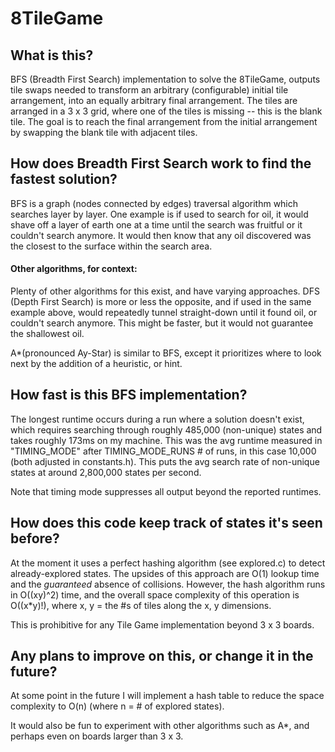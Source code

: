 # 8TileGame

## What is this? 
BFS (Breadth First Search) implementation to solve the 8TileGame, outputs tile swaps needed to transform
an arbitrary (configurable) initial tile arrangement, into an equally arbitrary final arrangement.
The tiles are arranged in a 3 x 3 grid, where one of the tiles is missing -- this is the blank tile.
The goal is to reach the final arrangement from the initial arrangement by swapping the blank tile 
with adjacent tiles.
              
## How does Breadth First Search work to find the fastest solution?
BFS is a graph (nodes connected by edges) traversal algorithm which searches layer 
by layer. One example is if used to search for oil, it would shave off a layer of earth one at a 
time until the search was fruitful or it couldn't search anymore. It would then know that any oil 
discovered was the closest to the surface within the search area.

#### Other algorithms, for context:
Plenty of other algorithms for this exist, and have varying approaches. DFS (Depth First Search) is more or 
less the opposite, and if used in the same example above, would repeatedly tunnel straight-down until it 
found oil, or couldn't search anymore. This might be faster, but it would not guarantee the shallowest oil.

A*(pronounced Ay-Star) is similar to BFS, except it prioritizes where to look next by the addition of 
a heuristic, or hint. 

## How fast is this BFS implementation?
The longest runtime occurs during a run where a solution doesn't exist, which requires searching through roughly
485,000 (non-unique) states and takes roughly 173ms on my machine. This was the avg runtime measured in "TIMING_MODE" after TIMING_MODE_RUNS # of runs, 
in this case 10,000 (both adjusted in constants.h). This puts the avg search rate of non-unique states at around 2,800,000 states per second. 

Note that timing mode suppresses all output beyond the reported runtimes.
              

## How does this code keep track of states it's seen before?
At the moment it uses a perfect hashing algorithm (see explored.c) to detect already-explored states.
The upsides of this approach are O(1) lookup time and the *guaranteed* absence of collisions.
However, the hash algorithm runs in O((xy)^2) time, and the overall space complexity of this operation is O((x*y)!), where x, y = the #s of tiles along the x, y dimensions.

This is prohibitive for any Tile Game implementation beyond 3 x 3 boards.

## Any plans to improve on this, or change it in the future?
At some point in the future I will implement a hash table to reduce the space complexity
to O(n) (where n = # of explored states). 

It would also be fun to experiment with other algorithms such as A*, and perhaps even on boards larger than 3 x 3.  


